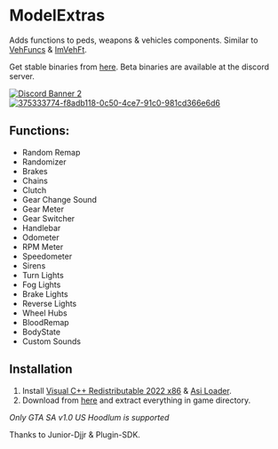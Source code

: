 # ModelExtras
Adds functions to peds, weapons & vehicles components. Similar to [VehFuncs](https://gtaforums.com/topic/904475-vehfuncs/) & [ImVehFt](https://gtaforums.com/topic/528175-improved-vehicle-features/).

Get stable binaries from [here]([https://github.com/user-grinch/GrinchTrainer-III-VC-SA/releases](https://github.com/user-grinch/ModelExtras/releases)). Beta binaries are available at the discord server.

[![Discord Banner 2](https://discordapp.com/api/guilds/689515979847237649/widget.png?style=banner2)](https://discord.gg/AduJVdyqCD)
[![375333774-f8adb118-0c50-4ce7-91c0-981cd366e6d6](https://github.com/user-attachments/assets/e6aa195c-e93a-41a9-8b14-2788bed2d7d1)](https://www.patreon.com/grinch_)

## Functions:
- Random Remap
- Randomizer
- Brakes
- Chains
- Clutch
- Gear Change Sound
- Gear Meter
- Gear Switcher
- Handlebar
- Odometer
- RPM Meter
- Speedometer
- Sirens
- Turn Lights
- Fog Lights
- Brake Lights
- Reverse Lights
- Wheel Hubs
- BloodRemap
- BodyState
- Custom Sounds

## Installation
1. Install [Visual C++ Redistributable 2022 x86](https://aka.ms/vs/17/release/vc_redist.x86.exe) &  [Asi Loader](https://www.gtagarage.com/mods/show.php?id=21709).
2. Download from [here](https://github.com/user-grinch/VehExtras/releases) and extract everything in game directory.

*Only GTA SA v1.0 US Hoodlum is supported*


Thanks to Junior-Djjr & Plugin-SDK.
